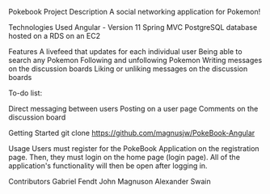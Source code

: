 Pokebook
Project Description
A social networking application for Pokemon!

Technologies Used
Angular - Version 11
Spring MVC
PostgreSQL database hosted on a RDS on an EC2

Features
A livefeed that updates for each individual user
Being able to search any Pokemon
Following and unfollowing Pokemon
Writing messages on the discussion boards
Liking or unliking messages on the discussion boards

To-do list:

Direct messaging between users
Posting on a user page
Comments on the discussion board

Getting Started
git clone https://github.com/magnusjw/PokeBook-Angular

Usage
Users must register for the PokeBook Application on the registration page. 
Then, they must login on the home page (login page). All of the application's
functionality will then be open after logging in.

Contributors
Gabriel Fendt
John Magnuson
Alexander Swain
